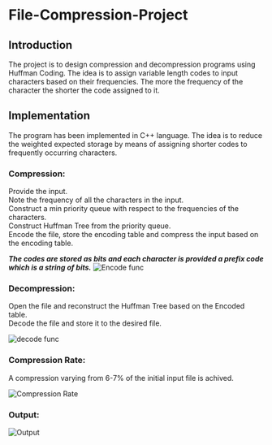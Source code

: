 # File-Compression-Project

## Introduction
The project is to design compression and decompression programs using Huffman Coding. The idea is to assign variable length codes to input characters based on their frequencies. The more the frequency of the character the shorter the code assigned to it.

## Implementation
The program has been implemented in C++ language. The idea is to reduce the weighted expected storage by means of assigning shorter codes to frequently occurring characters.
### Compression:
Provide the input.  
Note the frequency of all the characters in the input.  
Construct a min priority queue with respect to the frequencies of the characters.  
Construct Huffman Tree from the priority queue.  
Encode the file, store the encoding table and compress the input based on the encoding table.  

***The codes are stored as bits and each character is provided a prefix code which is a string of bits.***
![Encode func](https://user-images.githubusercontent.com/107580357/180644597-bc0c5873-f681-4285-8ab5-feb8fb3f8206.jpg)



### Decompression:
Open the file and reconstruct the Huffman Tree based on the Encoded table.  
Decode the file and store it to the desired file.  

![decode func](https://user-images.githubusercontent.com/107580357/180644617-449e5894-9868-4c04-abef-306b886ba94b.jpg)

### Compression Rate:
A compression varying from 6-7% of the initial input file is achived.

![Compression Rate](https://user-images.githubusercontent.com/107580357/180644767-f6551498-9211-4843-b200-81006cc26311.jpg)

### Output:
![Output](https://user-images.githubusercontent.com/107580357/180644774-e35d7353-7f13-45ff-a3b9-48c85bdeef03.jpg)

